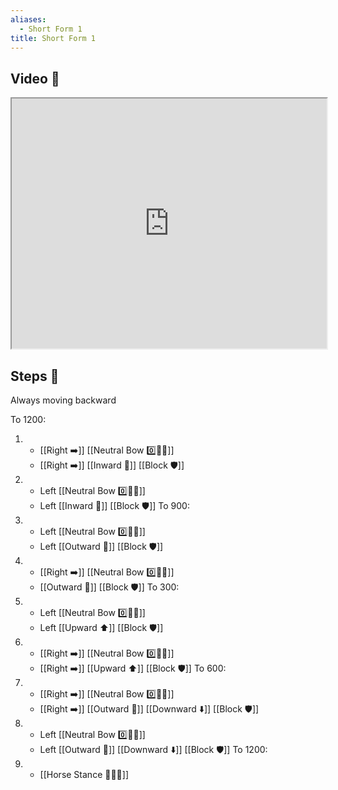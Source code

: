 ```yaml
---
aliases:
  - Short Form 1
title: Short Form 1
---
```


## Video 🎥

<iframe src="https://www.youtube.com/embed/Fz4jGkCKkxk" width="100%" height="400"></iframe>

## Steps 👣

Always moving backward

To 1200:
1.  - [[Right ➡️]] [[Neutral Bow 0️⃣🧍‍♂️]] 
    - [[Right ➡️]] [[Inward 🔽]] [[Block 🛡️]]
2.  - Left [[Neutral Bow 0️⃣🧍‍♂️]]
    - Left [[Inward 🔽]] [[Block 🛡️]]
To 900:
3.  - Left [[Neutral Bow 0️⃣🧍‍♂️]]
    - Left [[Outward 🔼]] [[Block 🛡️]]
4.  - [[Right ➡️]] [[Neutral Bow 0️⃣🧍‍♂️]]
    - [[Outward 🔼]] [[Block 🛡️]]
To 300:
5.  - Left [[Neutral Bow 0️⃣🧍‍♂️]]
    - Left [[Upward ⬆️]] [[Block 🛡️]]
6.  - [[Right ➡️]] [[Neutral Bow 0️⃣🧍‍♂️]] 
    - [[Right ➡️]] [[Upward ⬆️]] [[Block 🛡️]]
To 600:
7.  - [[Right ➡️]] [[Neutral Bow 0️⃣🧍‍♂️]] 
    - [[Right ➡️]] [[Outward 🔼]] [[Downward ⬇️]] [[Block 🛡️]]
8.  - Left [[Neutral Bow 0️⃣🧍‍♂️]]
    - Left [[Outward 🔼]] [[Downward ⬇️]] [[Block 🛡️]]
To 1200:
9.  - [[Horse Stance 🏇🧍‍♂️]]

